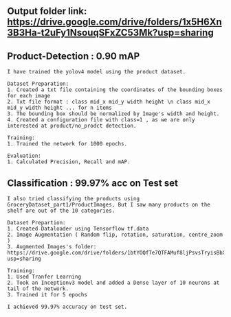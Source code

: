 ## Output folder link: https://drive.google.com/drive/folders/1x5H6Xn3B3Ha-t2uFy1NsouqSFxZC53Mk?usp=sharing

## Product-Detection : 0.90 mAP

    I have trained the yolov4 model using the product dataset.
    
    Dataset Preparation:
    1. Created a txt file containing the coordinates of the bounding boxes for each image
    2. Txt file format : class mid_x mid_y width height \n class mid_x mid_y width height ... for n items 
    3. The bounding box should be normalized by Image's width and height.
    4. Created a configuration file with class=1 , as we are only interested at product/no_prodct detection.
    
    Training:
    1. Trained the network for 1000 epochs.
    
    Evaluation:
    1. Calculated Precision, Recall and mAP.

## Classification :  99.97% acc on Test set

    I also tried classifying the products using GroceryDataset_part1/ProductImages, But I saw many products on the shelf are out of the 10 categories.
    
    Dataset Prepartion:
    1. Created Dataloader using Tensorflow tf.data
    2. Image Augmentation ( Random flip, rotation, saturation, centre_zoom ) 
    3. Augmented Images's folder: https://drive.google.com/drive/folders/1btYOQfTe7QTFAMuf8ljPsvsTryisBbXB?usp=sharing
    
    Training:
    1. Used Tranfer Learning
    2. Took an Inceptionv3 model and added a Dense layer of 10 neurons at tail of the network.
    3. Trained it for 5 epochs
    
    I achieved 99.97% accuracy on test set.
   
